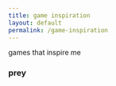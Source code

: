 ```yaml
---
title: game inspiration
layout: default
permalink: /game-inspiration
---
```


<body class="xyz">

<div class="space">

  <p class="title">games that inspire me</p>
  <p class="speech border">
    <h3>prey</h3>
  </p>

</div>

<script>
  var titles = ['watch your head', 'ok', 'stay hydrated']
  var title = titles[Math.floor(Math.random() * titles.length)] // pick random item
  document.title = title
</script>

</body>
